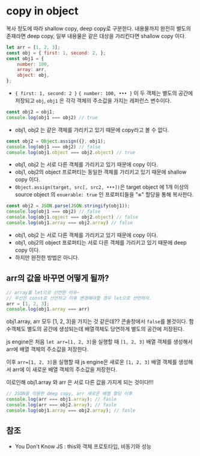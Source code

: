 # copy in object
복사 정도에 따라 shallow copy, deep copy로 구분한다. 내용물까지 완전히 별도의 존재라면 deep copy, 일부 내용물은 같은 대상을 가리킨다면 shallow copy 이다.

```js
let arr = [1, 2, 3];
const obj = { first: 1, second: 2, };
const obj1 = {
    number: 100,
    array: arr,
    object: obj,
};
```
- `{ first: 1, second: 2 }` `{ number: 100, ••• }` 이 두 객체는 별도의 공간에 저장되고 `obj`, `obj1` 은 각각 객체의 주소값을 가지는 레퍼런스 변수이다.

```js
const obj2 = obj1;
console.log(obj1 === obj2) // true
```
- obj1, obj2 는 같은 객체를 가리키고 있기 때문에 copy라고 볼 수 없다.

```js
const obj2 = Object.assign({}, obj1);
console.log(obj1 === obj2) // false
console.log(obj1.object === obj2.object) // true
```
- obj1, obj2 는 서로 다른 객체를 가리키고 있기 때문에 copy 이다.
- obj1, obj2의 object 프로퍼티는 동일한 객체를 가리키고 있기 때문에 shallow copy 이다.
- `Object.assign(target, src[, src2, •••])`은 target object 에 1개 이상의 source object 의 `enuerable: true` 인 프로퍼티들을 "**=**" 할당을 통해 복사한다.

```js
const obj2 = JSON.parse(JSON.stringify(obj1));
console.log(obj1 === obj2) // false
console.log(obj1.ogject === obj2.object) // false
console.log(obj1.array === obj2.array) // false
```
- obj1, obj2 는 서로 다른 객체를 가리키고 있기 때문에 copy 이다.
- obj1, obj2의 object 프로퍼티는 서로 다른 객체를 가리키고 있기 때문에 deep copy 이다.
- 하지만 완전한 방법은 아니다. 

## arr의 값을 바꾸면 어떻게 될까?
```js
// array를 let으로 선언한 이유~ 
// 우선은 const로 선언하고 이후 변경해야할 경우 let으로 선언하자.
arr = [1, 2, 3];
console.log(obj1.array === arr)
```
obj1.array, arr 모두 [1, 2, 3]을 가지는 것 같은데?? 콘솔창에서 `false`를 볼것이다. 함수객체도 별도의 공간에 생성되는데 배열객체도 당연하게 별도의 공간에 저장된다. 

js engine은 처음 `let arr=[1, 2, 3]`을 실행할 때 `[1, 2, 3]` 배열 객체를 생성해서 arr에 배열 객체의 주소값을 저장한다.

이후 `arr=[1, 2, 3]`을 실행할 때 js engine은 새로운 `[1, 2, 3]` 배열 객체를 생성해서 arr에 이 새로운 배열 객체의 주소값을 저장한다.

이로인해 obj1.array 와 arr 은 서로 다른 값을 가지게 되는 것이다!!! 

```js
// JSON을 이용한 deep copy, arr 새로운 배열 할당 이후 
console.log(arr === obj1.array); // fasle
console.log(arr === obj2.array); // fasle
console.log(obj1.array === obj2.array); // fasle
```
## 참조
- You Don't Know JS : this와 객체 프로토타입, 비동기와 성능 